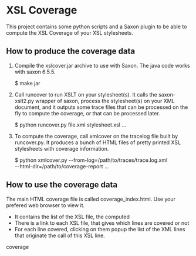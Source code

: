 # XSL Coverage
This project contains some python scripts and a Saxon plugin to be able to
compute the XSL Coverage of your XSL stylesheets.

## How to produce the coverage data
1. Compile the xslcover.jar archive to use with Saxon. The java code works with
   saxon 6.5.5.

      $ make jar

2. Call runcover to run XSLT on your stylesheet(s). It calls the saxon-xslt2.py
   wrapper of saxon, process the stylesheet(s) on your XML document, and it
   outputs some trace files that can be processed on the fly to compute the
   coverage, or that can be processed later.

      $ python runcover.py file.xml stylesheet.xsl
      ...

3. To compute the coverage, call xmlcover on the tracelog file built by
   runcover.py. It produces a bunch of HTML files of pretty printed XSL
   stylesheets with coverage information.

      $ python xmlcover.py --from-log=/path/to/traces/trace.log.xml \
                           --html-dir=/path/to/coverage-report
      ...

## How to use the coverage data
The main HTML coverage file is called coverage\_index.html. Use your prefered
web browser to view it.
* It contains the list of the XSL file, the computed
* There is a link to each XSL file, that gives which lines are covered or not
* For each line covered, clicking on them popup the list of the XML lines that
  originate the call of this XSL line.

coverage
